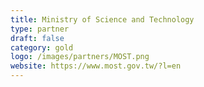 ```yaml
---
title: Ministry of Science and Technology
type: partner
draft: false
category: gold
logo: /images/partners/MOST.png
website: https://www.most.gov.tw/?l=en
---
```

